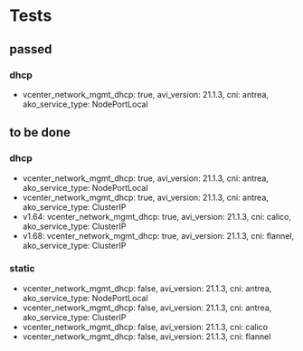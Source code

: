 # Tests

## passed
### dhcp
- vcenter_network_mgmt_dhcp: true, avi_version: 21.1.3, cni: antrea, ako_service_type: NodePortLocal



## to be done

### dhcp

- vcenter_network_mgmt_dhcp: true, avi_version: 21.1.3, cni: antrea, ako_service_type: NodePortLocal
- vcenter_network_mgmt_dhcp: true, avi_version: 21.1.3, cni: antrea, ako_service_type: ClusterIP
- v1.64: vcenter_network_mgmt_dhcp: true, avi_version: 21.1.3, cni: calico, ako_service_type: ClusterIP
- v1.68: vcenter_network_mgmt_dhcp: true, avi_version: 21.1.3, cni: flannel, ako_service_type: ClusterIP


### static

- vcenter_network_mgmt_dhcp: false, avi_version: 21.1.3, cni: antrea, ako_service_type: NodePortLocal
- vcenter_network_mgmt_dhcp: false, avi_version: 21.1.3, cni: antrea, ako_service_type: ClusterIP
- vcenter_network_mgmt_dhcp: false, avi_version: 21.1.3, cni: calico
- vcenter_network_mgmt_dhcp: false, avi_version: 21.1.3, cni: flannel